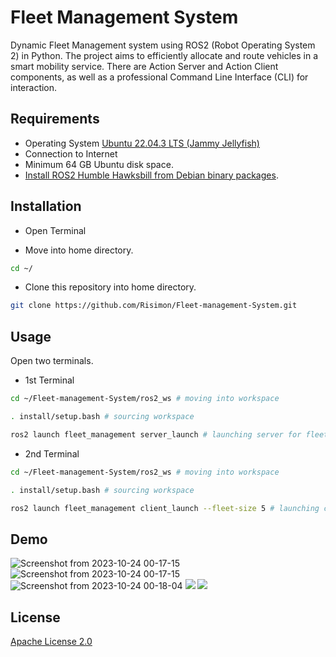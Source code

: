 # Fleet Management System

Dynamic Fleet Management system using ROS2 (Robot Operating System 2) in Python. The project aims to efficiently allocate and route vehicles in a
smart mobility service. There are Action Server and Action Client components, as well as
a professional Command Line Interface (CLI) for interaction.

## Requirements

- Operating System [Ubuntu 22.04.3 LTS (Jammy Jellyfish)](https://www.releases.ubuntu.com/jammy/)
- Connection to Internet
- Minimum 64 GB Ubuntu disk space.
- [Install ROS2 Humble Hawksbill from Debian binary packages](https://docs.ros.org/en/humble/Installation/Ubuntu-Install-Debians.html).


## Installation

- Open Terminal

- Move into home directory.

```bash
cd ~/
```

- Clone this repository into home directory.

```bash
git clone https://github.com/Risimon/Fleet-management-System.git
```

## Usage

Open two terminals.

- 1st Terminal

```bash
cd ~/Fleet-management-System/ros2_ws # moving into workspace
```
```bash
. install/setup.bash # sourcing workspace
```
```bash
ros2 launch fleet_management server_launch # launching server for fleet management
```
- 2nd Terminal

```bash
cd ~/Fleet-management-System/ros2_ws # moving into workspace
```
```bash
. install/setup.bash # sourcing workspace
```
```bash
ros2 launch fleet_management client_launch --fleet-size 5 # launching client with fleet size of 5
```

## Demo

<img alt="Screenshot from 2023-10-24 00-17-15" src="https://github.com/Risimon/Fleet-management-System/assets/44129331/3efaa0fe-0bcd-474b-96dc-0106c7db609b">

<img alt="Screenshot from 2023-10-24 00-17-15" src="https://github.com/Risimon/Fleet-management-System/assets/44129331/38ccd24f-7dfe-43e7-a286-cfb928b64aeb">

<img alt="Screenshot from 2023-10-24 00-18-04" src="https://github.com/Risimon/Fleet-management-System/assets/44129331/626a2d48-4372-4d7d-88dc-b4efb6d3d745">

<img src="https://github.com/Risimon/Fleet-management-System/assets/44129331/557142ba-1cec-4114-991a-38efa032b853">

<img src="https://github.com/Risimon/Fleet-management-System/assets/44129331/373ef0c7-fc0b-43f5-8011-933a592c8370">

## License

[Apache License 2.0](https://www.apache.org/licenses/LICENSE-2.0)
